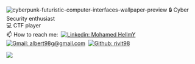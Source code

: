 
![cyberpunk-futuristic-computer-interfaces-wallpaper-preview](https://user-images.githubusercontent.com/55303037/165060541-4f6bc5bd-e366-4a27-9132-f2b4f2263b03.jpg)
🔒 Cyber Security enthusiast\
💻 CTF player\
📫 How to reach me:&nbsp;
[![Linkedin: Mohamed HellmY](https://img.shields.io/badge/-LinkedIn-blue?style=flat-square&logo=Linkedin&logoColor=white&link=https:https://www.linkedin.com/in/mohamed-hellmy-2b56ab198/)](https://www.linkedin.com/in/mohamed-hellmy/)&nbsp;
[![Gmail: albert98g@gmail.com](https://img.shields.io/badge/-albert98g-blue?style=flat-square&logo=Gmail&logoColor=white&color=red&link=mailto:albert98g@gmail.com)](mailto:albert98g@gmail.com)&nbsp;
[![Github: rivit98](https://img.shields.io/badge/-rivit98-blue?style=flat-square&logo=GitHub&logoColor=white&color=black&link=https://github.com/rivit98)](https://github.com/rivit98)

<p>
<img allign="right" src="https://github-readme-stats.vercel.app/api?username=rivit98&count_private=true&show_icons=true&theme=blueberry"/>
</p>
